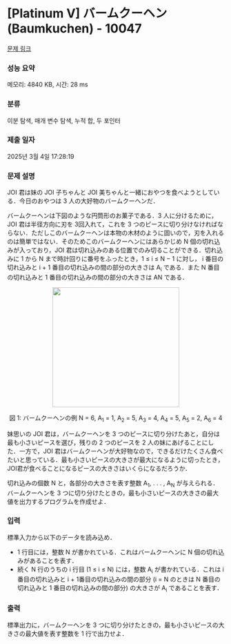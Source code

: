 # [Platinum V] バームクーヘン (Baumkuchen) - 10047 

[문제 링크](https://www.acmicpc.net/problem/10047) 

### 성능 요약

메모리: 4840 KB, 시간: 28 ms

### 분류

이분 탐색, 매개 변수 탐색, 누적 합, 두 포인터

### 제출 일자

2025년 3월 4일 17:28:19

### 문제 설명

<p>JOI 君は妹の JOI 子ちゃんと JOI 美ちゃんと一緒におやつを食べようとしている．今日のおやつは 3 人の大好物のバームクーヘンだ．</p>

<p>バームクーヘンは下図のような円筒形のお菓子である．3 人に分けるために，JOI 君は半径方向に刃を 3回入れて，これを 3 つのピースに切り分けなければならない．ただしこのバームクーヘンは本物の木材のように固いので，刃を入れるのは簡単ではない．そのためこのバームクーヘンにはあらかじめ N 個の切れ込みが入っており，JOI 君は切れ込みのある位置でのみ切ることができる．切れ込みに 1 から N まで時計回りに番号をふったとき，1 ≤ i ≤ N − 1 に対し， i 番目の切れ込みと i + 1 番目の切れ込みの間の部分の大きさは A<sub>i</sub> である．また N 番目の切れ込みと 1 番目の切れ込みの間の部分の大きさは AN である．</p>

<p style="text-align: center;"><img alt="" src="https://www.acmicpc.net/upload/images3/baum.png" style="height:278px; width:294px"></p>

<p style="text-align: center;">図 1: バームクーヘンの例 N = 6, A<sub>1</sub> = 1, A<sub>2</sub> = 5, A<sub>3</sub> = 4, A<sub>4</sub> = 5, A<sub>5</sub> = 2, A<sub>6</sub> = 4</p>

<p>妹思いの JOI 君は，バームクーヘンを 3 つのピースに切り分けたあと，自分は最も小さいピースを選び，残りの 2 つのピースを 2 人の妹にあげることにした．一方で，JOI 君はバームクーヘンが大好物なので，できるだけたくさん食べたいと思っている．最も小さいピースの大きさが最大になるように切ったとき，JOI君が食べることになるピースの大きさはいくらになるだろうか．</p>

<p>切れ込みの個数 N と，各部分の大きさを表す整数 A<sub>1</sub>, . . . , A<sub>N</sub> が与えられる．バームクーヘンを 3 つに切り分けたときの，最も小さいピースの大きさの最大値を出力するプログラムを作成せよ．</p>

### 입력 

 <p>標準入力から以下のデータを読み込め．</p>

<ul>
	<li>1 行目には，整数 N が書かれている．これはバームクーヘンに N 個の切れ込みがあることを表す．</li>
	<li>続く N 行のうちの i 行目 (1 ≤ i ≤ N) には，整数 A<sub>i</sub> が書かれている．これは i 番目の切れ込みと i + 1番目の切れ込みの間の部分 (i = N のときは N 番目の切れ込みと 1 番目の切れ込みの間の部分) の大きさが A<sub>i</sub> であることを表す．</li>
</ul>

### 출력 

 <p>標準出力に，バームクーヘンを 3 つに切り分けたときの，最も小さいピースの大きさの最大値を表す整数を 1 行で出力せよ．</p>

